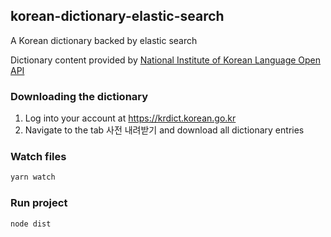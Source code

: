 ## korean-dictionary-elastic-search

A Korean dictionary backed by elastic search

Dictionary content provided by [National Institute of Korean Language Open API](https://krdict.korean.go.kr/openApi/openApiInfo)

### Downloading the dictionary

1. Log into your account at https://krdict.korean.go.kr
2. Navigate to the tab 사전 내려받기 and download all dictionary entries

### Watch files

```bash
yarn watch
```

### Run project

```bash
node dist
```
